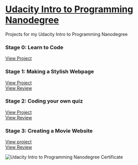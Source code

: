 # <a href="https://www.udacity.com/course/intro-to-programming-nanodegree--nd000" target="_blank">Udacity Intro to Programming Nanodegree</a>
Projects for my Udacity Intro to Programming Nanodegree

### Stage 0: Learn to Code

[View Project](https://rishabhchopra1096.github.io/Introduction_To_Programming_Nanodegree/P0_Stage_0_Notes/STAGE0NOTES.html
)

### Stage 1: Making a Stylish Webpage

[View Project](https://rishabhchopra1096.github.io/Introduction_To_Programming_Nanodegree/P1_Make_A_Webpage/ProjectMakeAWebPage/Project1.html)  
[View Review](https://rishabhchopra1096.github.io/Introduction_To_Programming_Nanodegree/P1_Make_A_Webpage/Make_A_Web_Page_Review.pdf)

### Stage 2: Coding your own quiz

[View Project](https://rishabhchopra1096.github.io/Introduction_To_Programming_Nanodegree/P2_Code_Your_Own_Quiz/Code_Your_Own_Quiz.py)    
[View Review](https://rishabhchopra1096.github.io/Introduction_To_Programming_Nanodegree/P2_Code_Your_Own_Quiz/Code_Your_Quiz_Review.pdf)

### Stage 3: Creating a Movie Website
[View project](https://rishabhchopra1096.github.io/Introduction_To_Programming_Nanodegree/P3_Create_A_Movie_Website/Movie_Website/fresh_tomatoes.html)   
[View Review](https://rishabhchopra1096.github.io/Introduction_To_Programming_Nanodegree/P3_Create_A_Movie_Website/Create_A_Movie_Website_Review.pdf
)  

![Udacity Intro to Programming Nanodegree Certificate](https://rishabhchopra1096.github.io/Introduction_To_Programming_Nanodegree/nd000-rishabh-chopra-certificate.png)
